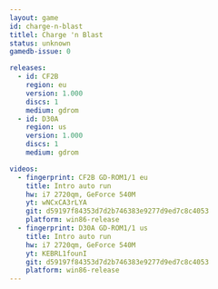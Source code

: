 ```yaml
---
layout: game
id: charge-n-blast
titlel: Charge 'n Blast
status: unknown
gamedb-issue: 0

releases:
  - id: CF2B
    region: eu
    version: 1.000
    discs: 1
    medium: gdrom
  - id: D30A
    region: us
    version: 1.000
    discs: 1
    medium: gdrom

videos:
  - fingerprint: CF2B GD-ROM1/1 eu
    title: Intro auto run
    hw: i7 2720qm, GeForce 540M
    yt: wNCxCA3rLYA
    git: d59197f84353d7d2b746383e9277d9ed7c8c4053
    platform: win86-release
  - fingerprint: D30A GD-ROM1/1 us
    title: Intro auto run
    hw: i7 2720qm, GeForce 540M
    yt: KEBRL1founI
    git: d59197f84353d7d2b746383e9277d9ed7c8c4053
    platform: win86-release
---
```

